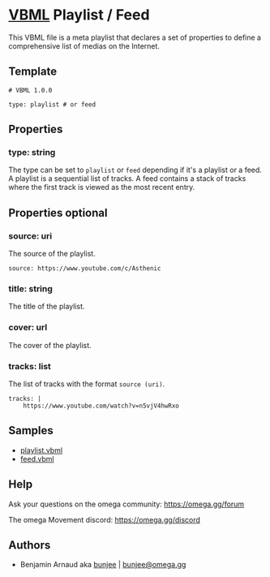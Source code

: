 # [VBML](../README.md) Playlist / Feed

This VBML file is a meta playlist that declares a set of properties to define a comprehensive list
of medias on the Internet.

## Template

```
# VBML 1.0.0

type: playlist # or feed
```

## Properties

### type: string

The type can be set to `playlist` or `feed` depending if it's a playlist or a feed. A playlist is a
sequential list of tracks. A feed contains a stack of tracks where the first track is viewed as the
most recent entry.

## Properties optional

### source: uri

The source of the playlist.
```
source: https://www.youtube.com/c/Asthenic
```

### title: string

The title of the playlist.

### cover: url

The cover of the playlist.

### tracks: list

The list of tracks with the format `source (uri)`.
```
tracks: |
    https://www.youtube.com/watch?v=n5vjV4hwRxo
```

## Samples

- [playlist.vbml](../samples/playlist.vbml)
- [feed.vbml](../samples/feed.vbml)

## Help

Ask your questions on the omega community: https://omega.gg/forum

The omega Movement discord: https://omega.gg/discord

## Authors

- Benjamin Arnaud aka [bunjee](http://bunjee.me) | <bunjee@omega.gg>
